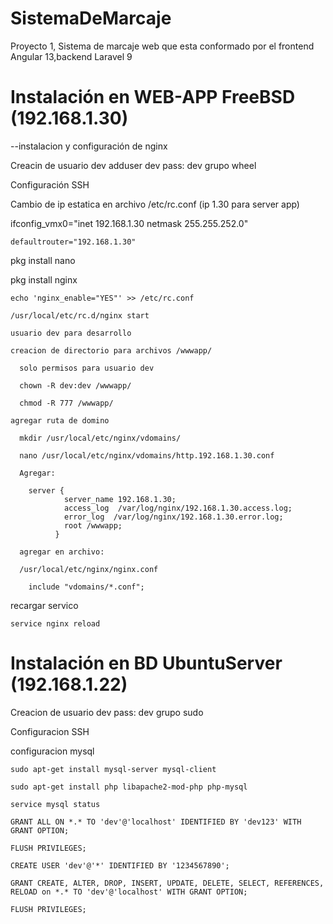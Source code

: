 # SistemaDeMarcaje
Proyecto 1, Sistema de marcaje web que esta conformado por el frontend  Angular 13,backend Laravel 9


# Instalación en WEB-APP FreeBSD (192.168.1.30)

--instalacion y configuración de nginx

Creacin de usuario dev
  adduser dev pass: dev grupo wheel
  
Configuración SSH

Cambio de ip estatica en archivo /etc/rc.conf (ip 1.30 para server app)
   
   ifconfig_vmx0="inet 192.168.1.30 netmask 255.255.252.0"
   
    defaultrouter="192.168.1.30"
    
  pkg install nano
  
  pkg install nginx
  
    echo 'nginx_enable="YES"' >> /etc/rc.conf
    
    /usr/local/etc/rc.d/nginx start
    
    usuario dev para desarrollo
    
    creacion de directorio para archivos /wwwapp/
    
      solo permisos para usuario dev
      
      chown -R dev:dev /wwwapp/
      
      chmod -R 777 /wwwapp/
      
    agregar ruta de domino
    
      mkdir /usr/local/etc/nginx/vdomains/
      
      nano /usr/local/etc/nginx/vdomains/http.192.168.1.30.conf
      
      Agregar:
      
        server {
                server_name 192.168.1.30;
                access_log  /var/log/nginx/192.168.1.30.access.log; 
                error_log  /var/log/nginx/192.168.1.30.error.log;
                root /wwwapp;  
              }
              
      agregar en archivo:
      
      /usr/local/etc/nginx/nginx.conf
      
        include "vdomains/*.conf";
        
   recargar servico
   
    service nginx reload

# Instalación en BD UbuntuServer (192.168.1.22)

  Creacion de usuario dev pass: dev grupo sudo 
  
  Configuracion SSH
 
  configuracion mysql
  
    sudo apt-get install mysql-server mysql-client
    
    sudo apt-get install php libapache2-mod-php php-mysql
    
    service mysql status
    
    GRANT ALL ON *.* TO 'dev'@'localhost' IDENTIFIED BY 'dev123' WITH GRANT OPTION;
    
    FLUSH PRIVILEGES;
    
    CREATE USER 'dev'@'*' IDENTIFIED BY '1234567890';
    
    GRANT CREATE, ALTER, DROP, INSERT, UPDATE, DELETE, SELECT, REFERENCES, RELOAD on *.* TO 'dev'@'localhost' WITH GRANT OPTION;
    
    FLUSH PRIVILEGES;
  
  
  
  
  

